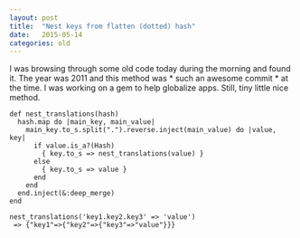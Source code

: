 ```yaml
---
layout: post
title:  "Nest keys from flatten (dotted) hash"
date:   2015-05-14
categories: old
---
```


I was browsing through some old code today during the morning and found it.
The year was 2011 and this method was * such an awesome commit * at the time. I was working on a gem to help globalize apps. Still, tiny little nice method.

    def nest_translations(hash)
      hash.map do |main_key, main_value|
        main_key.to_s.split(".").reverse.inject(main_value) do |value, key|
          if value.is_a?(Hash)
            { key.to_s => nest_translations(value) }
          else
            { key.to_s => value }
          end
        end
      end.inject(&:deep_merge)
    end

    nest_translations('key1.key2.key3' => 'value')
     => {"key1"=>{"key2"=>{"key3"=>"value"}}}
